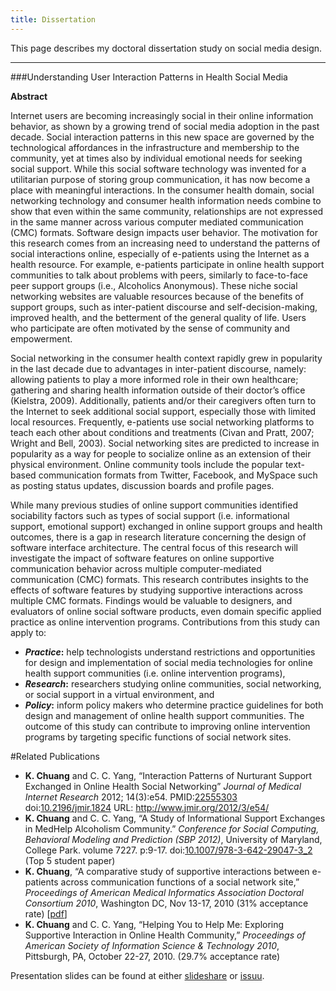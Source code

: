 ```yaml
---
title: Dissertation
---
```


This page describes my doctoral dissertation study on social media design.

---
###Understanding User Interaction Patterns in Health Social Media

**Abstract**

Internet users are becoming increasingly social in their online information behavior, as shown by a growing trend of social media adoption in the past decade. Social interaction patterns in this new space are governed by the technological affordances in the infrastructure and membership to the community, yet at times also by individual emotional needs for seeking social support. While this social software technology was invented for a utilitarian purpose of storing group communication, it has now become a place with meaningful interactions. In the consumer health domain, social networking technology and consumer health information needs combine to show that even within the same community, relationships are not expressed in the same manner across various computer mediated communication (CMC) formats. Software design impacts user behavior. The motivation for this research comes from an increasing need to understand the patterns of social interactions online, especially of e-patients using the Internet as a health resource. For example, e-patients participate in online health support communities to talk about problems with peers, similarly to face-to-face peer support groups (i.e., Alcoholics Anonymous). These niche social networking websites are valuable resources because of the benefits of support groups, such as inter-patient discourse and self-decision-making, improved health, and the betterment of the general quality of life. Users who participate are often motivated by the sense of community and empowerment.

Social networking in the consumer health context rapidly grew in popularity in the last decade due to advantages in inter-patient discourse, namely: allowing patients to play a more informed role in their own healthcare; gathering and sharing health information outside of their doctor’s office (Kielstra, 2009). Additionally, patients and/or their caregivers often turn to the Internet to seek additional social support, especially those with limited local resources. Frequently, e-patients use social networking platforms to teach each other about conditions and treatments (Civan and Pratt, 2007; Wright and Bell, 2003). Social networking sites are predicted to increase in popularity as a way for people to socialize online as an extension of their physical environment. Online community tools include the popular text-based communication formats from Twitter, Facebook, and MySpace such as posting status updates, discussion boards and profile pages.

While many previous studies of online support communities identified sociability factors such as types of social support (i.e. informational support, emotional support) exchanged in online support groups and health outcomes, there is a gap in research literature concerning the design of software interface architecture. The central focus of this research will investigate the impact of software features on online supportive communication behavior across multiple computer-mediated communication (CMC) formats. This research contributes insights to the effects of software features by studying supportive interactions across multiple CMC formats. Findings would be valuable to designers, and evaluators of online social software products, even domain specific applied practice as online intervention programs. Contributions from this study can apply to:

<ul>
    <li><strong><em>Practice</em>:</strong> help technologists understand restrictions and opportunities for design and implementation of social media technologies for online health support communities (i.e. online intervention programs),</li>
    <li><strong><em>Research</em>:</strong> researchers studying online communities, social networking, or social support in a virtual environment, and</li>
    <li><strong><em>Policy</em>:</strong> inform policy makers who determine practice guidelines for both design and management of online health support communities. The outcome of this study can contribute to improving online intervention programs by targeting specific functions of social network sites.</li>
</ul>



#Related Publications
<ul>
    <li><strong>K. Chuang</strong> and C. C. Yang, “Interaction Patterns of Nurturant Support Exchanged in Online Health Social Networking” <em>Journal of Medical Internet Research</em> 2012; 14(3):e54. PMID:<a href="http://www.ncbi.nlm.nih.gov/entrez/query.fcgi?cmd=Retrieve&amp;db=PubMed&amp;list_uids=22555303">22555303</a> doi:<a href="http://dx.doi.org/10.2196/jmir.1824">10.2196/jmir.1824</a> URL: <a href="http://www.jmir.org/2012/3/e54/">http://www.jmir.org/2012/3/e54/</a></li>
    <li><strong>K. Chuang</strong> and C. C. Yang, “A Study of Informational Support Exchanges in MedHelp Alcoholism Community.” <em>Conference for Social Computing, Behavioral Modeling and Prediction (SBP 2012)</em>, University of Maryland, College Park. volume 7227. p:9-17. doi:<a href="http://www.springerlink.com/content/r64j70l825744245">10.1007/978-3-642-29047-3_2</a> (Top 5 student paper)</li>
    <li><strong>K. Chuang</strong>, “A comparative study of supportive interactions between e-patients across communication functions of a social network site,” <em>Proceedings of American Medical Informatics Association Doctoral Consortium 2010</em>, Washington DC, Nov 13-17, 2010 (31% acceptance rate) [<a href="http://www.slideshare.net/katychuang/comparison-of-supportive-interactions">pdf</a>]</li>
    <li><strong>K. Chuang</strong> and C. C. Yang, “Helping You to Help Me: Exploring Supportive Interaction in Online Health Community,” <em>Proceedings of American Society of Information Science &amp; Technology 2010</em>, Pittsburgh, PA, October 22-27, 2010. (29.7% acceptance rate)</li>
</ul>

Presentation slides can be found at either <a href="http://www.slideshare.net/katychuang">slideshare</a> or <a href="http://issuu.com/katychuang">issuu</a>.

